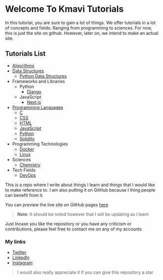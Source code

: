 # Welcome To Kmavi Tutorials

In this tutorial, you are sure to gain a lot of things. We offer tutorials in a
lot of concepts and fields. Ranging from programming to sciences. For now, this
is just the site on github. However, later on, we intend to make an actual site.

## Tutorials List

- [Algorithms](./algorithms/index.md)
- [Data Structures](./data-structures/index.md)
  - [Python Data Structures](./data-structures/python/index.md)
- Frameworks and Libraries
  - Python
    - [Django](./web/backend/python/django/index.md)
  - JavaScript
    - [Next.js](./web/frontend/js/next/next/index.md)
- [Programming Languages](./programming-languages/index.md)
  - [C](./programming-languages/c/index.md)
  - [CSS](./programming-languages/css/index.md)
  - [HTML](./programming-languages/html/index.md)
  - [JavaScript](./programming-languages/javascript/index.md)
  - [Python](./programming-languages/python/index.md)
  - [Solidity](./programming-languages/solidity/index.md)
- Programming Technologies
  - [Docker](./docker/index.md)
  - [Linux](./linux/index.md)
- Sciences
  - [Chemistry](./chemistry/index.md)
- Tech Fields
  - [DevOps](./dev-ops/index.md)

This is a repo where I write about things I learn and things that I would like
to make reference to. I am also putting it on GitHub because I thing people can
benefit from it.

You can preview the live site on GitHub pages
[here](https://officialkingsley.github.io/tutorials/)

> **Note**: It should be noted however that I will be updating as I learn

Just Incase you like the repository or you have any criticism or contributions,
please feel free to contact me on any of my accounts

### My links

- [Twitter](https://twitter.com/kcihemelandu)
- [LinkedIn](https://linkedin.com/in/kcihemelandu)
- [Instagram](https://Instagram.com/kcihemelandu)

> I would also really appreciate it if you can give this repository a star
